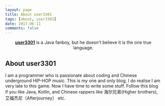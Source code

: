 ```yaml
---
layout: page
title: About user3301
tags: [about, user3301]
date: 2017-06-11
comments: false
---
```


<center><a href="http://github.com/user3301"><b>user3301</b></a> is a Java fanboy, but he doesn't believe it is the one true language.</center>

## About user3301
I am a programmer who is passionate about coding and Chinese underground HIP-HOP music. This is my one and only blog, I do realise I am very late to this game. Now I have time to write some stuff. Follow this blog if you like Java, Kotlin, and Chinese rappers like 海尔兄弟(Higher brothers), 艾福杰尼（Afterjourney） etc.
